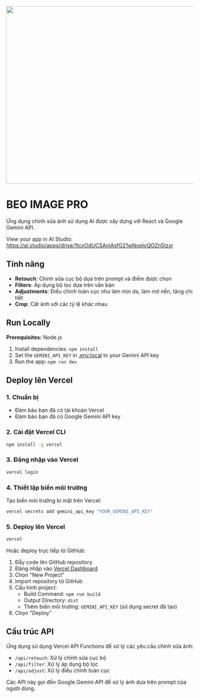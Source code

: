 <div align="center">
<img width="1200" height="475" alt="GHBanner" src="https://github.com/user-attachments/assets/0aa67016-6eaf-458a-adb2-6e31a0763ed6" />
</div>

# BEO IMAGE PRO

Ứng dụng chỉnh sửa ảnh sử dụng AI được xây dựng với React và Google Gemini API.

View your app in AI Studio: https://ai.studio/apps/drive/1tcxOdUCSAnlAsfG21wNoploQOZn5Izxr

## Tính năng

- **Retouch**: Chỉnh sửa cục bộ dựa trên prompt và điểm được chọn
- **Filters**: Áp dụng bộ lọc dựa trên văn bản
- **Adjustments**: Điều chỉnh toàn cục như làm mịn da, làm mờ nền, tăng chi tiết
- **Crop**: Cắt ảnh với các tỷ lệ khác nhau

## Run Locally

**Prerequisites:**  Node.js

1. Install dependencies:
   `npm install`
2. Set the `GEMINI_API_KEY` in [.env.local](.env.local) to your Gemini API key
3. Run the app:
   `npm run dev`
   
## Deploy lên Vercel

### 1. Chuẩn bị

- Đảm bảo bạn đã có tài khoản Vercel
- Đảm bảo bạn đã có Google Gemini API key

### 2. Cài đặt Vercel CLI

```bash
npm install -g vercel
```

### 3. Đăng nhập vào Vercel

```bash
vercel login
```

### 4. Thiết lập biến môi trường

Tạo biến môi trường bí mật trên Vercel:

```bash
vercel secrets add gemini_api_key "YOUR_GEMINI_API_KEY"
```

### 5. Deploy lên Vercel

```bash
vercel
```

Hoặc deploy trực tiếp từ GitHub:

1. Đẩy code lên GitHub repository
2. Đăng nhập vào [Vercel Dashboard](https://vercel.com/dashboard)
3. Chọn "New Project"
4. Import repository từ GitHub
5. Cấu hình project:
   - Build Command: `npm run build`
   - Output Directory: `dist`
   - Thêm biến môi trường: `GEMINI_API_KEY` (sử dụng secret đã tạo)
6. Chọn "Deploy"

## Cấu trúc API

Ứng dụng sử dụng Vercel API Functions để xử lý các yêu cầu chỉnh sửa ảnh:

- `/api/retouch`: Xử lý chỉnh sửa cục bộ
- `/api/filter`: Xử lý áp dụng bộ lọc
- `/api/adjust`: Xử lý điều chỉnh toàn cục

Các API này gọi đến Google Gemini API để xử lý ảnh dựa trên prompt của người dùng.

